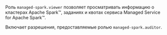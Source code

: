 Роль `managed-spark.viewer` позволяет просматривать информацию о кластерах Apache Spark™, заданиях и квотах сервиса Managed Service for Apache Spark™.

Включает разрешения, предоставляемые ролью `managed-spark.auditor`.
